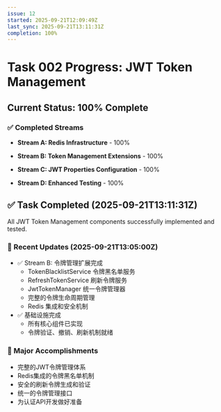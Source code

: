 ```yaml
---
issue: 12
started: 2025-09-21T12:09:49Z
last_sync: 2025-09-21T13:11:31Z
completion: 100%
---
```


# Task 002 Progress: JWT Token Management

## Current Status: 100% Complete

### ✅ Completed Streams
- **Stream A: Redis Infrastructure** - 100%
- **Stream B: Token Management Extensions** - 100%
- **Stream C: JWT Properties Configuration** - 100%

- **Stream D: Enhanced Testing** - 100%

## ✅ Task Completed (2025-09-21T13:11:31Z)
All JWT Token Management components successfully implemented and tested.

### 📝 Recent Updates (2025-09-21T13:05:00Z)
- ✅ Stream B: 令牌管理扩展完成
  - TokenBlacklistService 令牌黑名单服务
  - RefreshTokenService 刷新令牌服务
  - JwtTokenManager 统一令牌管理器
  - 完整的令牌生命周期管理
  - Redis 集成和安全机制
- ✅ 基础设施完成
  - 所有核心组件已实现
  - 令牌验证、撤销、刷新机制就绪

### 🎯 Major Accomplishments
- 完整的JWT令牌管理体系
- Redis集成的令牌黑名单机制
- 安全的刷新令牌生成和验证
- 统一的令牌管理接口
- 为认证API开发做好准备